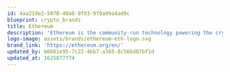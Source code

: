 ```yaml
---
id: 4aa219e2-5070-40a0-9f03-9f9a99a4ad9c
blueprint: crypto_brands
title: Ethereum
description: 'Ethereum is the community-run technology powering the cryptocurrency, ether (ETH) and thousands of decentralized applications.'
logo-image: assets/brands/ethereum-eth-logo.svg
brand_link: 'https://ethereum.org/en/'
updated_by: b0661e95-7c22-4bb7-a365-8c56bd87bf1d
updated_at: 1625877774
---
```

